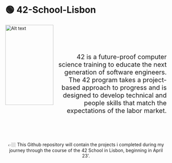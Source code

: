 # 🟢 42-School-Lisbon

<img align="left" src="https://upload.wikimedia.org/wikipedia/commons/8/8d/42_Logo.svg"  width="150" height="250" alt="Alt text" title="42 logo">
<br><br><br><br>
<font size="50">
  <p align="right" style="font-size: 20"> 42 is a future-proof computer science training to educate the next generation of software engineers. The 42 program takes a project-based approach to progress and is designed to develop technical and people skills that match the expectations of the labor market.
  </p>
</font>
<br><br><br>
<p align="center"> 👉🏼 This Github repository will contain the projects i completed during my journey through the course of the 42 School in Lisbon, beginning in April 23'. </p>
